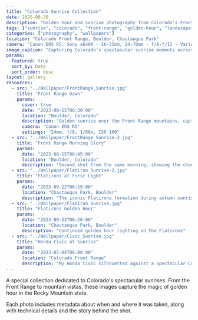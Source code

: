 ```yaml
---
title: "Colorado Sunrise Collection"
date: 2025-08-30
description: "Golden hour and sunrise photography from Colorado's Front Range and mountains."
tags: ["sunrise", "colorado", "front-range", "golden-hour", "landscape", "civic", "wallpapers", "flatirons", "boulder", "chautauqua"]
categories: ["photography", "wallpapers"]
location: "Colorado Front Range, Boulder, Chautauqua Park"
camera: "Canon EOS R5, Sony a6400 · 16-35mm, 24-70mm · f/8-f/11 · Various exposures"
image_caption: "Capturing Colorado's spectacular sunrise moments across the Front Range"
params:
  featured: true
  sort_by: Date
  sort_order: desc
layout: gallery
resources:
  - src: "../Wallpaper/FrontRange_Sunrise.jpg"
    title: "Front Range Dawn"
    params:
      cover: true
      date: "2023-08-15T06:30:00"
      location: "Boulder, Colorado"
      description: "Golden sunrise over the Front Range mountains, captured from Boulder foothills"
      camera: "Canon EOS R5"
      settings: "24mm, f/8, 1/60s, ISO 100"
  - src: "../Wallpaper/FrontRange_Sunrise-2.jpg"
    title: "Front Range Morning Glory"
    params:
      date: "2023-08-15T06:45:00"
      location: "Boulder, Colorado"
      description: "Second shot from the same morning, showing the changing light conditions"
  - src: "../Wallpaper/Flatiron_Sunrise-2.jpg"
    title: "Flatirons at First Light"
    params:
      date: "2023-09-22T06:15:00"
      location: "Chautauqua Park, Boulder"
      description: "The iconic Flatirons formation during autumn sunrise"
  - src: "../Wallpaper/FlatIron_Sunrise.jpg"
    title: "Flatirons Golden Hour"
    params:
      date: "2023-09-22T06:20:00"
      location: "Chautauqua Park, Boulder"
      description: "Continued golden hour lighting on the Flatirons"
  - src: "../Wallpaper/Civic_Sunrise.jpg"
    title: "Honda Civic at Sunrise"
    params:
      date: "2023-07-04T06:00:00"
      location: "Colorado Front Range"
      description: "My Honda Civic silhouetted against a spectacular Colorado sunrise"
---
```


A special collection dedicated to Colorado's spectacular sunrises. From the Front Range to mountain vistas, these images capture the magic of golden hour in the Rocky Mountain state.

Each photo includes metadata about when and where it was taken, along with technical details and the story behind the shot.